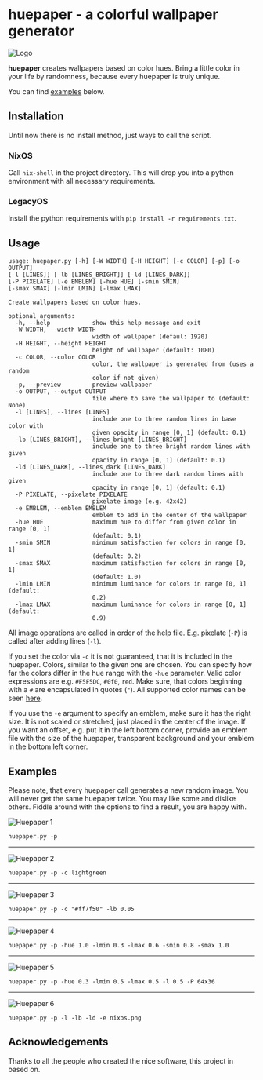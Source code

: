# huepaper - a colorful wallpaper generator

![Logo](./images/logo.png)

**huepaper** creates wallpapers based on color hues. Bring a little
color in your life by randomness, because every huepaper is truly
unique.

You can find [examples](#examples) below.

## Installation

Until now there is no install method, just ways to call the script.

### NixOS

Call `nix-shell` in the project directory. This will drop you into a
python environment with all necessary requirements.

### LegacyOS

Install the python requirements with `pip install -r requirements.txt`.

## Usage

    usage: huepaper.py [-h] [-W WIDTH] [-H HEIGHT] [-c COLOR] [-p] [-o OUTPUT]
    [-l [LINES]] [-lb [LINES_BRIGHT]] [-ld [LINES_DARK]]
    [-P PIXELATE] [-e EMBLEM] [-hue HUE] [-smin SMIN]
    [-smax SMAX] [-lmin LMIN] [-lmax LMAX]
    
    Create wallpapers based on color hues.
    
    optional arguments:
      -h, --help            show this help message and exit
      -W WIDTH, --width WIDTH
                            width of wallpaper (defaul: 1920)
      -H HEIGHT, --height HEIGHT
                            height of wallpaper (default: 1080)
      -c COLOR, --color COLOR
                            color, the wallpaper is generated from (uses a random
                            color if not given)
      -p, --preview         preview wallpaper
      -o OUTPUT, --output OUTPUT
                            file where to save the wallpaper to (default: None)
      -l [LINES], --lines [LINES]
                            include one to three random lines in base color with
                            given opacity in range [0, 1] (default: 0.1)
      -lb [LINES_BRIGHT], --lines_bright [LINES_BRIGHT]
                            include one to three bright random lines with given
                            opacity in range [0, 1] (default: 0.1)
      -ld [LINES_DARK], --lines_dark [LINES_DARK]
                            include one to three dark random lines with given
                            opacity in range [0, 1] (default: 0.1)
      -P PIXELATE, --pixelate PIXELATE
                            pixelate image (e.g. 42x42)
      -e EMBLEM, --emblem EMBLEM
                            emblem to add in the center of the wallpaper
      -hue HUE              maximum hue to differ from given color in range [0, 1]
                            (default: 0.1)
      -smin SMIN            minimum satisfaction for colors in range [0, 1]
                            (default: 0.2)
      -smax SMAX            maximum satisfaction for colors in range [0, 1]
                            (default: 1.0)
      -lmin LMIN            minimum luminance for colors in range [0, 1] (default:
                            0.2)
      -lmax LMAX            maximum luminance for colors in range [0, 1] (default:
                            0.9)

All image operations are called in order of the help file. E.g. pixelate
(`-P`) is called after adding lines (`-l`).

If you set the color via `-c` it is not guaranteed, that it is included
in the huepaper. Colors, similar to the given one are chosen. You can
specify how far the colors differ in the hue range with the `-hue`
parameter. Valid color expressions are e.g. `#F5F5DC`, `#0f0`, `red`.
Make sure, that colors beginning with a `#` are encapsulated in quotes
(`"`). All supported color names can be seen
[here](https://www.w3schools.com/colors/colors_names.asp).

If you use the `-e` argument to specify an emblem, make sure it has the
right size. It is not scaled or stretched, just placed in the center of
the image. If you want an offset, e.g. put it in the left bottom corner,
provide an emblem file with the size of the huepaper, transparent
background and your emblem in the bottom left corner.

## Examples

Please note, that every huepaper call generates a new random image. You
will never get the same huepaper twice. You may like some and dislike
others. Fiddle around with the options to find a result, you are happy
with.

![Huepaper 1](./images/huepaper_1.png)

`huepaper.py -p`

-----

![Huepaper 2](./images/huepaper_2.png)

`huepaper.py -p -c lightgreen`

-----

![Huepaper 3](./images/huepaper_3.png)

`huepaper.py -p -c "#ff7f50" -lb 0.05`

-----

![Huepaper 4](./images/huepaper_4.png)

`huepaper.py -p -hue 1.0 -lmin 0.3 -lmax 0.6 -smin 0.8 -smax 1.0`

-----

![Huepaper 5](./images/huepaper_5.png)

`huepaper.py -p -hue 0.3 -lmin 0.5 -lmax 0.5 -l 0.5 -P 64x36`

-----

![Huepaper 6](./images/huepaper_6.png)

`huepaper.py -p -l -lb -ld -e nixos.png`

## Acknowledgements

Thanks to all the people who created the nice software, this project in
based on.
